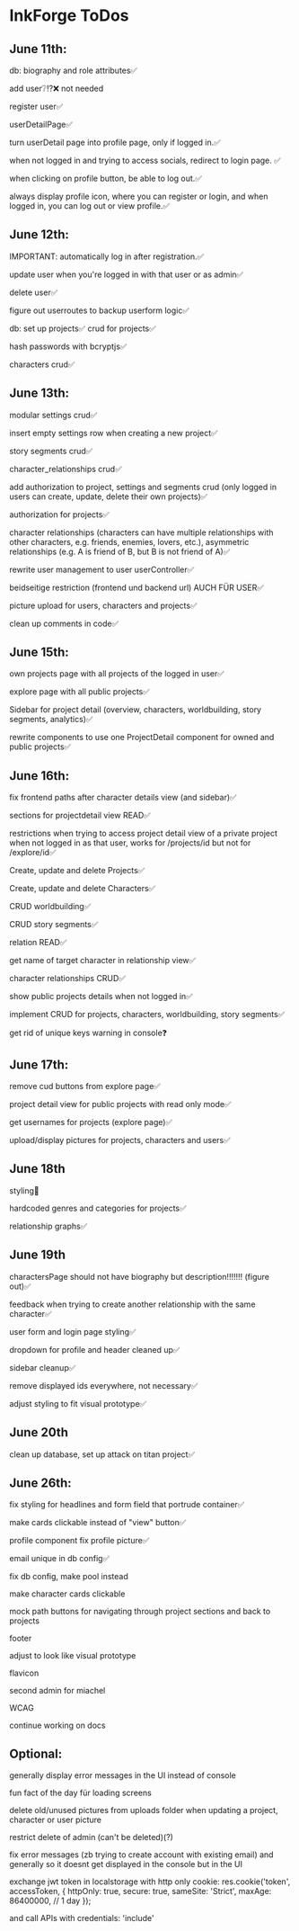 # InkForge ToDos

## June 11th:
db: biography and role attributes✅

add user❔⁉️❌ not needed

register user✅

userDetailPage✅

turn userDetail page into profile page, only if logged in.✅

when not logged in and trying to access socials, redirect to login page. ✅


when clicking on profile button, be able to log out.✅

always display profile icon, where you can register or login, and when logged in, you can log out or view profile.✅

## June 12th:

IMPORTANT: automatically log in after registration.✅

update user when you're logged in with that user or as admin✅

delete user✅

figure out userroutes to backup userform logic✅

db: set up projects✅
crud for projects✅

hash passwords with bcryptjs✅

characters crud✅

## June 13th:

modular settings crud✅

insert empty settings row when creating a new project✅

story segments crud✅

character_relationships crud✅

add authorization to project, settings and segments crud (only logged in users can create, update, delete their own projects)✅

authorization for projects✅

character relationships (characters can have multiple relationships with other characters, e.g. friends, enemies, lovers, etc.), asymmetric relationships (e.g. A is friend of B, but B is not friend of A)✅

rewrite user management to user userController✅

beidseitige restriction (frontend und backend url) AUCH FÜR USER✅

picture upload for users, characters and projects✅

clean up comments in code✅

## June 15th:

own projects page with all projects of the logged in user✅

explore page with all public projects✅

Sidebar for project detail (overview, characters, worldbuilding, story segments, analytics)✅

rewrite components to use one ProjectDetail component for owned and public projects✅

## June 16th:

fix frontend paths after character details view (and sidebar)✅

sections for projectdetail view READ✅

restrictions when trying to access project detail view of a private project when not logged in as that user, works for /projects/id but not for /explore/id✅

Create, update and delete Projects✅

Create, update and delete Characters✅

CRUD worldbuilding✅

CRUD story segments✅

relation READ✅

get name of target character in relationship view✅

character relationships CRUD✅

show public projects details when not logged in✅

implement CRUD for projects, characters, worldbuilding, story segments✅

get rid of unique keys warning in console❓

## June 17th:

remove cud buttons from explore page✅

project detail view for public projects with read only mode✅

get usernames for projects (explore page)✅

upload/display pictures for projects, characters and users✅

## June 18th

styling🔁

hardcoded genres and categories for projects✅

relationship graphs✅

## June 19th

charactersPage should not have biography but description!!!!!!! (figure out)✅

feedback when trying to create another relationship with the same character✅

user form and login page styling✅

dropdown for profile and header cleaned up✅

sidebar cleanup✅

remove displayed ids everywhere, not necessary✅

adjust styling to fit visual prototype✅

## June 20th

clean up database, set up attack on titan project✅

## June 26th:

fix styling for headlines and form field that portrude container✅

make cards clickable instead of "view" button✅

profile component fix profile picture✅

email unique in db config✅

fix db config, make pool instead

make character cards clickable

mock path buttons for navigating through project sections and back to projects

footer

adjust to look like visual prototype

flavicon


second admin for miachel

WCAG

continue working on docs

## Optional:

generally display error messages in the UI instead of console

fun fact of the day für loading screens

delete old/unused pictures from uploads folder when updating a project, character or user picture

restrict delete of admin (can't be deleted)(?)

fix error messages (zb trying to create account with existing email) and generally so it doesnt get displayed in the console but in the UI

exchange jwt token in localstorage with http only cookie:
res.cookie('token', accessToken, {
httpOnly: true,
secure: true,
sameSite: 'Strict',
maxAge: 86400000, // 1 day
});

and call APIs with 
credentials: 'include'





